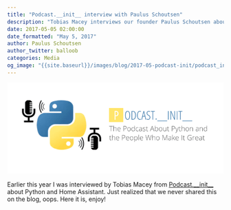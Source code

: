```yaml
---
title: "Podcast.__init__ interview with Paulus Schoutsen"
description: "Tobias Macey interviews our founder Paulus Schoutsen about Home Assistant."
date: 2017-05-05 02:00:00
date_formatted: "May 5, 2017"
author: Paulus Schoutsen
author_twitter: balloob
categories: Media
og_image: "{{site.baseurl}}/images/blog/2017-05-podcast-init/podcast_init.png"
---
```


<p class='img'>
<a href='https://www.podcastinit.com/'><img src='/images/blog/2017-05-podcast-init/podcast_init.png' /></a>
</p>

Earlier this year I was interviewed by Tobias Macey from [Podcast.\_\_init\_\_][pc-init] about Python and Home Assistant. Just realized that we never shared this on the blog, oops. Here it is, enjoy!

<script class="podigee-podcast-player" src="//cdn.podigee.com/podcast-player/javascripts/podigee-podcast-player.js" data-configuration="https://www.podcastinit.com?podigee_player=205" async></script>

[pc-init]: https://www.podcastinit.com/
